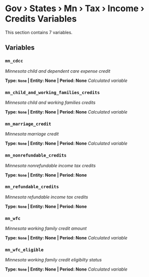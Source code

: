 # Gov › States › Mn › Tax › Income › Credits Variables

This section contains 7 variables.

## Variables

### `mn_cdcc`
*Minnesota child and dependent care expense credit*

**Type: `None` | Entity: None | Period: None**
*Calculated variable*

### `mn_child_and_working_families_credits`
*Minnesota child and working families credits*

**Type: `None` | Entity: None | Period: None**
*Calculated variable*

### `mn_marriage_credit`
*Minnesota marriage credit*

**Type: `None` | Entity: None | Period: None**
*Calculated variable*

### `mn_nonrefundable_credits`
*Minnesota nonrefundable income tax credits*

**Type: `None` | Entity: None | Period: None**

### `mn_refundable_credits`
*Minnesota refundable income tax credits*

**Type: `None` | Entity: None | Period: None**

### `mn_wfc`
*Minnesota working family credit amount*

**Type: `None` | Entity: None | Period: None**
*Calculated variable*

### `mn_wfc_eligible`
*Minnesota working family credit eligibilty status*

**Type: `None` | Entity: None | Period: None**
*Calculated variable*
